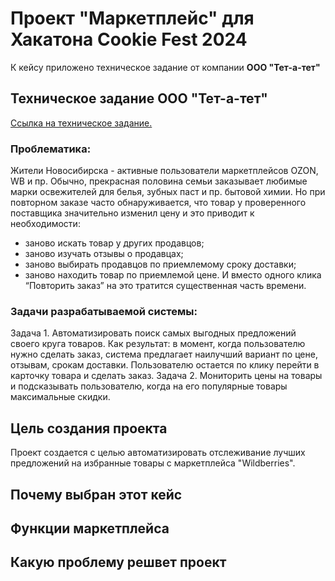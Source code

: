 # **Проект "Маркетплейс" для Хакатона Cookie Fest 2024**
К кейсу приложено техническое задание от компании __ООО "Тет-а-тет"__
## __Техническое задание ООО "Тет-а-тет"__
[Ссылка на техническое задание.](https://docs.google.com/document/d/13FuwL3TOWsvzXE24evj188eex9dDCm3RIU3KN1NVCrI/edit?tab=t.0)
### Проблематика:
Жители Новосибирска - активные пользователи маркетплейсов OZON, WB и пр.
Обычно, прекрасная половина семьи заказывает любимые марки освежителей для белья, зубных паст и пр. бытовой химии. Но при повторном заказе часто обнаруживается, что товар у проверенного поставщика значительно изменил цену и это приводит к необходимости:
- заново искать товар у других продавцов;
- заново изучать отзывы о продавцах;
- заново выбирать продавцов по приемлемому сроку доставки;
- заново находить товар по приемлемой цене.
И вместо одного клика “Повторить заказ” на это тратится существенная часть времени.
### Задачи разрабатываемой системы:
Задача 1. Автоматизировать поиск самых выгодных предложений своего круга товаров.  Как результат: в момент, когда пользователю нужно сделать заказ,  система предлагает наилучший вариант по цене, отзывам, срокам доставки. Пользователю остается по клику перейти в карточку товара и сделать заказ.
Задача 2. Мониторить цены на товары и подсказывать пользователю, когда на его популярные товары максимальные скидки.
## __Цель создания проекта__
Проект создается с целью автоматизировать отслеживание лучших предложений на избранные товары с маркетплейса "Wildberries".
## __Почему выбран этот кейс__
## __Функции маркетплейса__
## __Какую проблему решвет проект__

